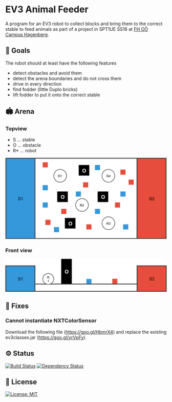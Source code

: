 # EV3 Animal Feeder

A program for an EV3 robot to collect blocks and bring them to the correct stable to feed animals as part of a project in SPT1UE SS18 at [FH OÖ Campus Hagenberg](https://www.fh-ooe.at/en/hagenberg-campus).

## 🏁 Goals
The robot should at least have the following features
* detect obstacles and avoid them
* detect the arena boundaries and do not cross them
* drive in every direction
* find fodder (little Duplo bricks)
* lift fodder to put it onto the correct stable

## 🏟 Arena

### Topview

* S ... stable
* O ... obstacle
* R* ... robot

![](assets/arena_topview.png)

### Front view

![](assets/arena_front_view.png)

## 🚧 Fixes 
### Cannot instantiate NXTColorSensor
Download the following file (https://goo.gl/HbmrX4) and replace the existing ev3classes.jar (https://goo.gl/yrVpFy).

## ⚙️ Status

[![Build Status](https://travis-ci.com/ammerzon/ev3-animal-feeder.svg?token=4Kip5GQScgZEa2GStX8U&branch=master)](https://travis-ci.com/ammerzon/ev3-animal-feeder)
[![Dependency Status](https://www.versioneye.com/user/projects/5a5f44130fb24f002f358808/badge.svg?style=flat-square)](https://www.versioneye.com/user/projects/5a5f44130fb24f002f358808)

## 📃 License

[![License: MIT](https://img.shields.io/badge/License-MIT-yellow.svg)](https://opensource.org/licenses/MIT)
